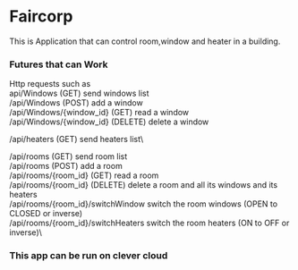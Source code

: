 # Faircorp
This is Application that can control room,window and heater in a building.

###          Futures that can Work
Http requests such as\
api/Windows (GET) send windows list\
/api/Windows (POST) add a window\
/api/Windows/{window_id} (GET) read a window\
/api/Windows/{window_id} (DELETE) delete a window

/api/heaters (GET) send heaters list\

/api/rooms (GET) send room list\
/api/rooms (POST) add a room\
/api/rooms/{room_id} (GET) read a room\
/api/rooms/{room_id} (DELETE) delete a room and all its windows and its heaters\
/api/rooms/{room_id}/switchWindow switch the room windows (OPEN to CLOSED or inverse)\
/api/rooms/{room_id}/switchHeaters switch the room heaters (ON to OFF or inverse)\
###          This app can be run on clever cloud 

